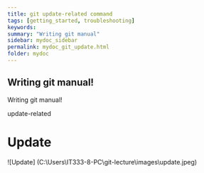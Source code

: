 ```yaml
---
title: git update-related command
tags: [getting_started, troubleshooting]
keywords:
summary: "Writing git manual"
sidebar: mydoc_sidebar
permalink: mydoc_git_update.html
folder: mydoc
---
```


## Writing git manual! 
Writing git manual! 

update-related

# Update

![Update] (C:\Users\IT333-8-PC\git-lecture\images\update.jpeg)

